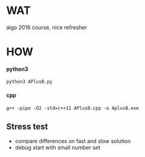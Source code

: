 # WAT

algo 2016 course,
nice refresher


# HOW

#### python3
`python3 APlusB.py`

#### cpp
`g++ -pipe -O2 -std=c++11 APlusB.cpp -o AplusB.exe`


## Stress test

- compare differences on fast and slow solution
- debug start with small number set
